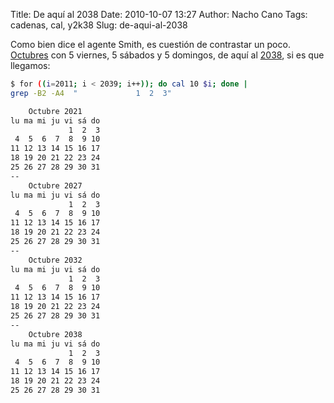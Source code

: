 Title: De aquí al 2038
Date: 2010-10-07 13:27
Author: Nacho Cano
Tags: cadenas, cal, y2k38
Slug: de-aqui-al-2038

Como bien dice el agente Smith, es cuestión de contrastar un poco.
[Octubres][] con 5 viernes, 5 sábados y 5 domingos, de aquí al [2038][],
si es que llegamos:

```bash
$ for ((i=2011; i < 2039; i++)); do cal 10 $i; done |
grep -B2 -A4  "             1  2  3"
```

```bash
    Octubre 2021
lu ma mi ju vi sá do
             1  2  3
 4  5  6  7  8  9 10
11 12 13 14 15 16 17
18 19 20 21 22 23 24
25 26 27 28 29 30 31
--
    Octubre 2027
lu ma mi ju vi sá do
             1  2  3
 4  5  6  7  8  9 10
11 12 13 14 15 16 17
18 19 20 21 22 23 24
25 26 27 28 29 30 31
--
    Octubre 2032
lu ma mi ju vi sá do
             1  2  3
 4  5  6  7  8  9 10
11 12 13 14 15 16 17
18 19 20 21 22 23 24
25 26 27 28 29 30 31
--
    Octubre 2038
lu ma mi ju vi sá do
             1  2  3
 4  5  6  7  8  9 10
11 12 13 14 15 16 17
18 19 20 21 22 23 24
25 26 27 28 29 30 31
```

  [Octubres]: http://rinzewind.org/archives/2010/10/07/5-viernes-5-sabados-5-domingos/
    "Octubres"
  [2038]: http://es.wikipedia.org/wiki/Problema_del_a%C3%B1o_2038
    "2038"
